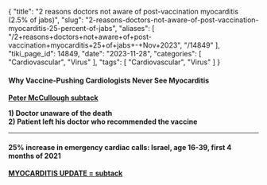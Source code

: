 {
    "title": "2 reasons doctors not aware of post-vaccination myocarditis (2.5% of jabs)",
    "slug": "2-reasons-doctors-not-aware-of-post-vaccination-myocarditis-25-percent-of-jabs",
    "aliases": [
        "/2+reasons+doctors+not+aware+of+post-vaccination+myocarditis+25+of+jabs+-+Nov+2023",
        "/14849"
    ],
    "tiki_page_id": 14849,
    "date": "2023-11-28",
    "categories": [
        "Cardiovascular",
        "Virus"
    ],
    "tags": [
        "Cardiovascular",
        "Virus"
    ]
}


#### Why Vaccine-Pushing Cardiologists Never See Myocarditis

 **[Peter McCullough subtack](https://petermcculloughmd.substack.com/p/why-vaccine-pushing-cardiologists?utm_source=post-email-title&publication_id=1119676&post_id=139148225&utm_campaign=email-post-title&isFreemail=false&r=ofo3r&utm_medium=email)** 

 **1) Doctor unaware of the death  
2) Patient left his doctor who recommended the vaccine** 

---

#### 25% increase in emergency cardiac calls: Israel, age 16-39, first 4 months of 2021

 **[MYOCARDITIS UPDATE = subtack](https://phillipaltman.substack.com/p/myocarditis-update?utm_source=post-email-title&publication_id=1301027&post_id=139254381&utm_campaign=email-post-title&isFreemail=true&r=ofo3r&utm_medium=email)**
